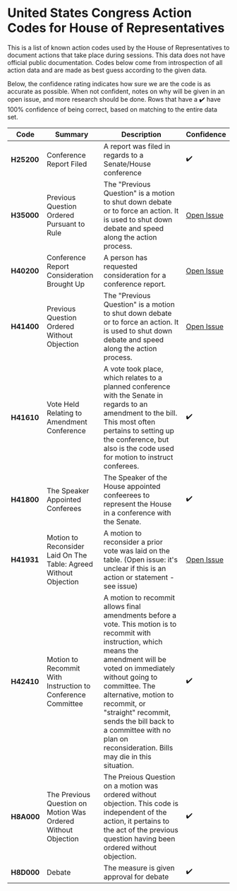 # United States Congress Action Codes for House of Representatives

This is a list of known action codes used by the House of Representatives to document actions that take place during sessions. This data does not have official public documentation. Codes below come from introspection of all action data and are made as best guess according to the given data.

Below, the confidence rating indicates how sure we are the code is as accurate as possible. When not confident, notes on why will be given in an open issue, and more research should be done. Rows that have a :heavy_check_mark: have 100% confidence of being correct, based on matching to the entire data set.

| Code | Summary | Description | Confidence |
| --- | --- | --- | --- |
| **H25200** | Conference Report Filed | A report was filed in regards to a Senate/House conference | :heavy_check_mark: |
| **H35000** | Previous Question Ordered Pursuant to Rule | The "Previous Question" is a motion to shut down debate or to force an action. It is used to shut down debate and speed along the action process. | [Open Issue](https://github.com/use-civic/united-states-congress-house-action-codes/issues/1) |
| **H40200** | Conference Report Consideration Brought Up | A person has requested consideration for a conference report. | [Open Issue](https://github.com/use-civic/united-states-congress-house-action-codes/issues/3) |
| **H41400** | Previous Question Ordered Without Objection | The "Previous Question" is a motion to shut down debate or to force an action. It is used to shut down debate and speed along the action process. | [Open Issue](https://github.com/use-civic/united-states-congress-house-action-codes/issues/1) |
| **H41610** | Vote Held Relating to Amendment Conference | A vote took place, which relates to a planned conference with the Senate in regards to an amendment to the bill. This most often pertains to setting up the conference, but also is the code used for motion to instruct conferees. | :heavy_check_mark: |
| **H41800** | The Speaker Appointed Conferees | The Speaker of the House appointed confeerees to represent the House in a conference with the Senate. | :heavy_check_mark: |
| **H41931** | Motion to Reconsider Laid On The Table: Agreed Without Objection | A motion to reconsider a prior vote was laid on the table. (Open issue: it's unclear if this is an action or statement - see issue) | [Open Issue](https://github.com/use-civic/united-states-congress-house-action-codes/issues/2) |
| **H42410** | Motion to Recommit With Instruction to Conference Committee | A motion to recommit allows final amendments before a vote. This motion is to recommit with instruction, which means the amendment will be voted on immediately without going to committee. The alternative, motion to recommit, or "straight" recommit, sends the bill back to a committee with no plan on reconsideration. Bills may die in this situation.  | :heavy_check_mark: |
| **H8A000** | The Previous Question on Motion Was Ordered Without Objection | The Preious Question on a motion was ordered without objection. This code is independent of the action, it pertains to the act of the previous question having been ordered without objection. | :heavy_check_mark: |
| **H8D000** | Debate | The measure is given approval for debate | :heavy_check_mark: |
